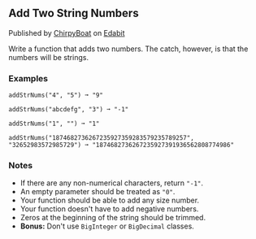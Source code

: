 Add Two String Numbers
----------------------

Published by [ChirpyBoat](https://edabit.com/user/FHSJnAYTbcsKFgeQa) on [Edabit](https://edabit.com/challenge/QwGgDuvWtFmDTeRHw)

Write a function that adds two numbers. The catch, however, is that the numbers will be strings.

### Examples

    addStrNums("4", "5") ➞ "9"
    
    addStrNums("abcdefg", "3") ➞ "-1"
    
    addStrNums("1", "") ➞ "1"
    
    addStrNums("1874682736267235927359283579235789257", "32652983572985729") ➞ "1874682736267235927391936562808774986"

### Notes

*   If there are any non-numerical characters, return `"-1"`.
*   An empty parameter should be treated as `"0"`.
*   Your function should be able to add any size number.
*   Your function doesn't have to add negative numbers.
*   Zeros at the beginning of the string should be trimmed.
*   **Bonus:** Don't use `BigInteger` or `BigDecimal` classes.